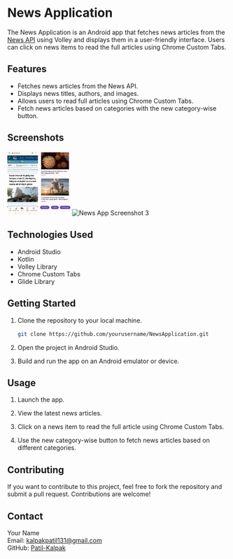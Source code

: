 # News Application

The News Application is an Android app that fetches news articles from the [News API](https://saurav.tech/NewsAPI/) using Volley and displays them in a user-friendly interface. Users can click on news items to read the full articles using Chrome Custom Tabs.

## Features

- Fetches news articles from the News API.
- Displays news titles, authors, and images.
- Allows users to read full articles using Chrome Custom Tabs.
- Fetch news articles based on categories with the new category-wise button.

## Screenshots

<!-- Resize images using HTML width attribute -->
<img src="ss1.jpg" width="70" alt="News App Screenshot 1">
<img src="ss2.jpg" width="70" alt="News App Screenshot 2">
<img src="sst3.jpg" width="70" alt="News App Screenshot 3">

## Technologies Used

- Android Studio
- Kotlin
- Volley Library
- Chrome Custom Tabs
- Glide Library

## Getting Started

1. Clone the repository to your local machine.

    ```bash
    git clone https://github.com/yourusername/NewsApplication.git
    ```

2. Open the project in Android Studio.

3. Build and run the app on an Android emulator or device.

## Usage

1. Launch the app.

2. View the latest news articles.

3. Click on a news item to read the full article using Chrome Custom Tabs.

4. Use the new category-wise button to fetch news articles based on different categories.

## Contributing

If you want to contribute to this project, feel free to fork the repository and submit a pull request. Contributions are welcome!

## Contact

Your Name  
Email: kalpakpatil131@gmail.com  
GitHub: [Patil-Kalpak](https://github.com/Patil-Kalpak)

